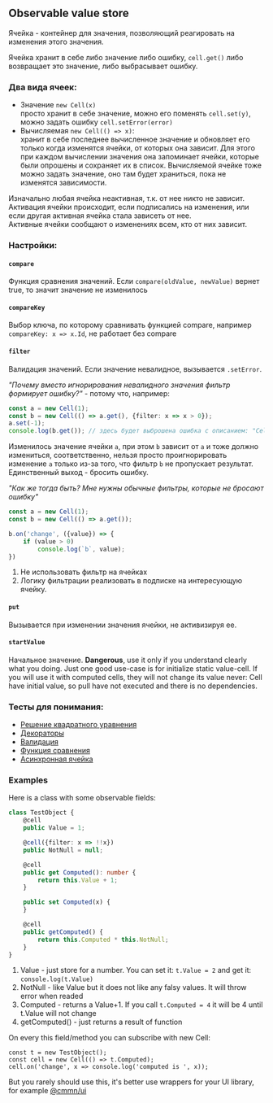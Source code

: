 ## Observable value store

Ячейка - контейнер для значения, позволяющий реагировать на изменения этого значения.

Ячейка хранит в себе либо значение либо ошибку, `cell.get()` либо возвращает это значение, либо выбрасывает ошибку.

### Два вида ячеек:

* Значение `new Cell(x)`<br/>
  просто хранит в себе значение, можно его поменять `cell.set(y)`, можно задать ошибку `cell.setError(error)`
* Вычисляемая `new Cell(() => x)`:<br/>
  хранит в себе последнее вычисленное значение и обновляет его только когда изменятся ячейки, от которых она зависит.
  Для этого при каждом вычислении значения она запоминает ячейки, которые были опрошены и сохраняет их в список.
  Вычисляемой ячейке тоже можно задать значение, оно там будет храниться, пока не изменятся зависимости.

Изначально любая ячейка неактивная, т.к. от нее никто не зависит.  
Активация ячейки происходит, если подписались на изменения, или если другая активная ячейка стала зависеть от нее.  
Активные ячейки сообщают о изменениях всем, кто от них зависит.

### Настройки:

#### `compare`

Функция сравнения значений. Если `compare(oldValue, newValue)` вернет true, то значит значение не изменилось

#### `compareKey`

Выбор ключа, по которому сравнивать функцией compare, например `compareKey: x => x.Id`, не работает без compare

#### `filter`

Валидация значений. Если значение невалидное, вызывается `.setError`.

_"Почему вместо игнорирования невалидного значения фильтр формирует ошибку?"_ - потому что, например:

```typescript
const a = new Cell(1);
const b = new Cell(() => a.get(), {filter: x => x > 0});
a.set(-1);
console.log(b.get()); // здесь будет выброшена ошибка с описанием: "Cell have not accepted value: -1"
```

Изменилось значение ячейки `a`, при этом `b` зависит от `a` и тоже должно измениться, соответственно, нельзя просто проигнорировать изменение `a` только из-за того, что фильтр `b` не пропускает результат.  
Единственный выход - бросить ошибку.

_"Как же тогда быть? Мне нужны обычные фильтры, которые не бросают ошибку"_

```typescript
const a = new Cell(1);
const b = new Cell(() => a.get());

b.on('change', ({value}) => {
    if (value > 0)
        console.log(`b`, value);
})

```

1. Не использовать фильтр на ячейках
2. Логику фильтрации реализовать в подписке на интересующую ячейку.

#### `put`

Вызывается при изменении значения ячейки, не активизируя ее.

#### `startValue`

Начальное значение. **Dangerous**, use it only if you understand clearly what you doing.
Just one good use-case is for initialize static value-cell. If you will use it with computed cells, they will not change its value never:
Cell have initial value, so pull have not executed and there is no dependencies.

### Тесты для понимания:

* [Решение квадратного уравнения](./specs/long-graph.spec.ts)
* [Декораторы](./specs/decorators.spec.ts)
* [Валидация](./specs/filter.spec.ts)
* [Функция сравнения](./specs/compare.spec.ts)
* [Асинхронная ячейка](./specs/async-cell.spec.ts)

### Examples

Here is a class with some observable fields:

```typescript
class TestObject {
    @cell
    public Value = 1;

    @cell({filter: x => !!x})
    public NotNull = null;

    @cell
    public get Computed(): number {
        return this.Value + 1;
    }

    public set Computed(x) {
    }

    @cell
    public getComputed() {
        return this.Computed * this.NotNull;
    }
}
```

1. Value - just store for a number. You can set it: `t.Value = 2` and get it: `console.log(t.Value)`
2. NotNull - like Value but it does not like any falsy values. It will throw error when readed
3. Computed - returns a Value+1. If you call `t.Computed = 4` it will be 4 until t.Value will not change
4. getComputed() - just returns a result of function

On every this field/method you can subscribe with new Cell:

```
const t = new TestObject();
const cell = new Cell(() => t.Computed);
cell.on('change', x => console.log('computed is ', x));  
```

But you rarely should use this, it's better use wrappers for your UI library, for example [@cmmn/ui](../ui)
